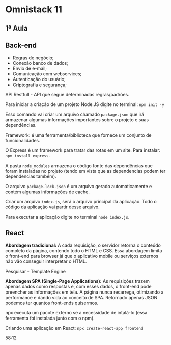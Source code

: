 # Omnistack 11

## 1ª Aula

## Back-end

* Regras de negócio;
* Conexão banco de dados;
* Envio de e-mail;
* Comunicação com webservices;
* Autenticação do usuário;
* Criptografia e segurança;

API Restfull - API que segue determinadas regras/padrões.

Para iniciar a criação de um projeto Node.JS digite no terminal: `npm init -y`

Esso comando vai criar um arquivo chamado `package.json` que irá armazenar algumas informações importantes sobre o projeto e suas dependências.

Framework: é uma ferramenta/biblioteca que fornece um conjunto de funcionalidades.

O Express é um framework para tratar das rotas em um site. Para instalar: `npm install express`. 

A pasta `node_modules` armazena o código fonte das dependências que foram instaladas no projeto (tendo em vista que as dependencias podem ter dependencias também).

O arquivo `package-lock.json`  é um arquivo gerado automaticamente e contém algumas informações de cache.

Criar um arquivo `index.js`, será o arquivo principal da aplicação. Todo o código da aplicação vai partir desse arquivo.

Para executar a aplicação digite no terminal `node index.js`.

 ## React

**Abordagem tradicional:** A cada requisição, o servidor retorna o conteúdo completo da página, contendo todo o HTML e CSS. Essa abordagem limita o front-end para browser já que o aplicativo mobile ou serviços externos não vão conseguir interpretar o HTML.

Pesquisar - Template Engine

**Abordagem SPA (Single-Page Applications):** As requisições trazem apenas dados como respostas e, com esses dados, o front-end pode preencher as informações em tela. A página nunca recarrega, otimizando a performance e dando vida ao conceito de SPA. Retornado apenas JSON podemos ter quantos front-ends quisermos.

npx executa um pacote externo se a necessidade de intalá-lo (essa ferramenta foi instalada junto com o npm).

Criando uma aplicação em React: `npx create-react-app frontend`



58:12
